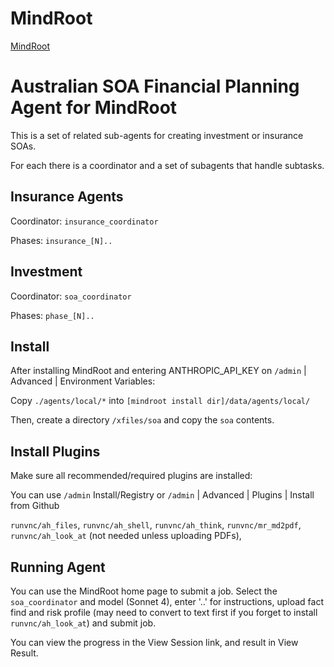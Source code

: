 # MindRoot

[MindRoot](https://github.com/runvnc/mindroot)

# Australian SOA Financial Planning Agent for MindRoot

This is a set of related sub-agents for creating investment or insurance SOAs.

For each there is a coordinator and a set of subagents that handle subtasks.

## Insurance Agents

Coordinator: `insurance_coordinator`

Phases: `insurance_[N]..`

## Investment

Coordinator: `soa_coordinator`

Phases: `phase_[N]..`

## Install

After installing MindRoot and entering ANTHROPIC_API_KEY on `/admin` | Advanced | Environment Variables:

Copy `./agents/local/*` into `[mindroot install dir]/data/agents/local/`

Then, create a directory `/xfiles/soa` and copy the `soa` contents.

## Install Plugins

Make sure all recommended/required plugins are installed:

You can use `/admin` Install/Registry or `/admin` | Advanced | Plugins | Install from Github

`runvnc/ah_files`, `runvnc/ah_shell`, `runvnc/ah_think`, `runvnc/mr_md2pdf`, `runvnc/ah_look_at` (not needed unless uploading PDFs),

## Running Agent

You can use the MindRoot home page to submit a job. Select the `soa_coordinator` and model (Sonnet 4), enter '..' for instructions,
upload fact find and risk profile (may need to convert to text first if you forget to install `runvnc/ah_look_at`) and submit job.

You can view the progress in the View Session link, and result in View Result.

